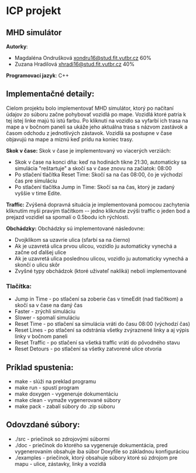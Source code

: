 # ICP projekt
## MHD simulátor 
**Autorky**: 
- Magdaléna Ondrušková <xondru16@stud.fit.vutbr.cz> 60%
- Zuzana Hradilová <xhradi16@stud.fit.vutbr.cz> 40%

**Programovací jazyk**: C++ 

## Implementačné detaily: 
Cielom projektu bolo implementovať MHD simulátor, ktorý po načítaní údajov zo súboru začne pohybovať vozidlá po mape. Vozidlá ktoré patria k tej istej linke majú tú istú farbu. Po kliknutí na vozidlo sa vyfarbí ich trasa na mape a v bočnom paneli sa ukáže jeho aktuálna trasa s názvom zastávok a časom odchodu z jednotlivých zástavok. Vozidlá sa postupne v čase objavujú na mape a miznú keď prídu na koniec trasy. 

**Skok v čase:** Skok v čase je implementovaný vo viacerých verziách: 
- Skok v čase na konci dňa: keď na hodinách tikne 21:30, automaticky sa simulácia "reštartuje" a skočí sa v čase znovu na začiatok: 08:00
- Po stlačení tlačítka Reset Time: Skočí sa na čas 08:00, čo je východzí čas pre simuláciu 
- Po stlačení tlačítka Jump in Time: Skočí sa na čas, ktorý je zadaný vyššie v time Edite. 

**Traffic:** Zvýšená dopravná situácia je implementovaná pomocou zachytenia kliknutím myši pravým tlačítkom -- jedno kliknutie zvýši traffic o jeden bod a prejazd vozidiel sa spomalí o 0.5bodu ich rýchlosti. 

**Obchádzky:** Obchádzky sú implementované následovne:
- Dvojklikom sa uzavrie ulica (sfarbí sa na čierno)
- Ak je uzavretá ulica prvou ulicou, vozidlo ju automaticky vynechá a začne od ďalšej ulice 
- Ak je uzavretá ulica poslednou ulicou, vozidlo ju automaticky vynechá a skončí o ulicu skôr 
- Zvyšné typy obchádzok (ktoré uživateľ nakliká) neboli implementované

### Tlačítka: 
- Jump in Time - po stlačení sa zoberie čas v timeEdit (nad tlačítkom) a skočí sa v čase na daný čas 
- Faster - zrýchli simuláciu 
- Slower - spomalí simuláciu
- Reset Time - po stlačení sa simulácia vráti do času 08:00 (východzí čas)
- Reset Lines - po stlačení sa odstránia všetky zvýraznené linky a aj výpis linky v bočnom paneli 
- Reset Traffic - po stlačení sa všetká traffic vráti do pôvodného stavu 
- Reset Detours - po stlačení sa všetky zatvorené ulice otvoria 

## Príklad spustenia: 
- make  - slúži na preklad programu
- make run  - spustí program
- make doxygen  - vygeneruje dokumentáciu 
- make clean - vymaže vygenerované súbory 
- make pack - zabalí súbory do .zip súboru

## Odovzdané súbory:
- ./src - priečinok so zdrojovými súbormi
- ./doc - priečinok do ktorého sa vygeneruje dokumentácia, pred vygenerovaním obsahuje iba súbor Doxyfile so základnou konfiguráciou 
- ./examples - priečinok, ktorý obsahuje súbory ktoré sú zdrojom pre mapu - ulice, zástavky, linky a vozidlá






